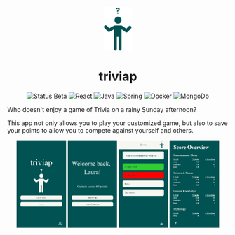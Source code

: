 <p align=center>
  <img alt="Logo" src="screenshots/greenMan.png" height="100"/>
</p>


<h1 align=center>
triviap
</h1>

<p align=center>
  <img alt="Status Beta" src="https://img.shields.io/badge/Status-Beta-green.svg?style=flat"/>
<img alt="React" src="https://img.shields.io/badge/-React-blue?logo=react&style=flat"/>  
<img alt="Java" src="https://img.shields.io/badge/-Java-brown?logo=java&style=flat"/> 
<img alt="Spring" src="https://img.shields.io/badge/-Spring-lightgrey?logo=spring&style=flat"/>  
<img alt="Docker" src="https://img.shields.io/badge/-Docker-grey?logo=docker&style=flat"/>  
<img alt="MongoDb" src="https://img.shields.io/badge/-MongoDb-green?logo=mongodb&style=flat"/>
</p>

Who doesn't enjoy a game of Trivia on a rainy Sunday afternoon?

This app not only allows you to play your customized game, but also to save your points to allow you to compete against yourself and others.

<p> </p>

<p align=center>
  <img alt="Login" src="screenshots/Screenshot_Login.PNG" height="200"/>
  <img alt="Welcome" src="screenshots/Screenshot_Welcome.png" height="200"/>
  <img alt="Game" src="screenshots/Screenshot_Game.png" height="200"/>
  <img alt="ScoreOverview" src="screenshots/Screenshot_ScoreOverview.png" height="200"/>
</p>